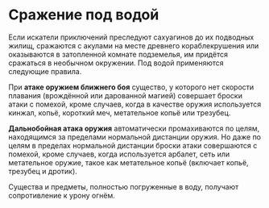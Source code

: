 # Сражение под водой

Если искатели приключений преследуют сахуагинов до их подводных жилищ, сражаются с акулами на месте древнего кораблекрушения или оказываются в затопленной комнате подземелья, им придётся сражаться в необычном окружении. Под водой применяются следующие правила.

При **атаке оружием ближнего боя** существо, у которого нет скорости плавания (врождённой или дарованной магией) совершает броски атаки с помехой, кроме случаев, когда в качестве оружия используется кинжал, копьё, короткий меч, метательное копьё или трезубец.

**Дальнобойная атака оружия** автоматически промахиваются по целям, находящимся за пределами нормальной дистанции оружия. Но даже по целям в пределах нормальной дистанции броски атаки совершаются с помехой, кроме случаев, когда используется арбалет, сеть или метательное оружие, такое как метательное копьё (включает копьё, трезубец и дротик).

Существа и предметы, полностью погруженные в воду, получают сопротивление к урону огнём.
